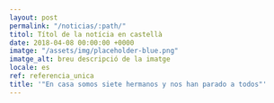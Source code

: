 ```yaml
---
layout: post
permalink: "/noticias/:path/"
titol: Títol de la notícia en castellà
date: 2018-04-08 00:00:00 +0000
imatge: "/assets/img/placeholder-blue.png"
imatge_alt: breu descripció de la imatge
locale: es
ref: referencia_unica
title: '"En casa somos siete hermanos y nos han parado a todos"'
---
```

